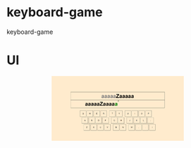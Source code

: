 # keyboard-game
keyboard-game
# UI 
<p align="center"><img width="300" src="./keyboard-game.png"></p>
